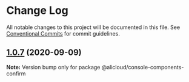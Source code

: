 # Change Log

All notable changes to this project will be documented in this file.
See [Conventional Commits](https://conventionalcommits.org) for commit guidelines.

## [1.0.7](https://github.com/aliyun/console-components/compare/@alicloud/console-components-confirm@1.0.6...@alicloud/console-components-confirm@1.0.7) (2020-09-09)

**Note:** Version bump only for package @alicloud/console-components-confirm
